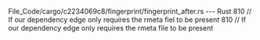 File_Code/cargo/c2234069c8/fingerprint/fingerprint_after.rs --- Rust
810             // If our dependency edge only requires the rmeta fiel to be present                                                                         810             // If our dependency edge only requires the rmeta file to be present

